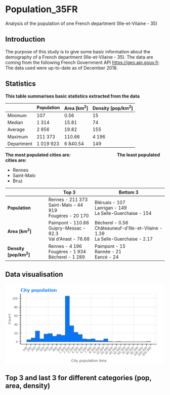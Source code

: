 # Population_35FR
Analysis of the population of one French department (Ille-et-Vilaine - 35)

## Introduction
The purpose of this study is to give some basic information about the demography of a French department (Ille-et-Vilaine - 35). The data are coming from the following French Government API https://geo.api.gouv.fr. The data used were up-to-date as of December 2018.

## Statistics

**This table summarises basic statistics extracted from the data**

|          | Population | Area [km<sup>2</sup>] | Density [pop/km<sup>2</sup>]
---------- | ---------- | --------------------  | ------------------
Minimum    | 107        | 0.56                  | 15
Median     | 1 314      | 15.81                 | 74
Average    | 2 956      | 19.82                 | 155
Maximum    | 211 373    | 110.66                | 4 196
Department | 1 019 923  | 6 840.54              | 149

**The most populated cities are: &emsp;&emsp;&emsp;&emsp;&emsp;&emsp;&emsp;&emsp;&emsp;&emsp; The least populated cities are:**
- Rennes
- Saint-Malo
- Bruz

| | Top 3 | Bottom 3 | 
|-|-------|----------|
|**Population**|Rennes - 211 373 <br> Saint-Malo - 44 919 <br> Fougères - 20 170 |Bléruais - 107 <br> Lanrigan - 149 <br> La Selle-Guerchaise	 - 154|
|**Area [km<sup>2</sup>]**|Paimpont - 110.66 <br> Guipry-Messac - 92.3 <br> Val d'Anast - 76.68 |Bécherel - 0.56 <br> Châteauneuf-d'Ille-et-Vilaine - 1.39 <br> La Selle-Guerchaise - 2.17|
|**Density [pop/km<sup>2</sup>]**|Rennes - 4 196 <br> Fougères - 1 934 <br> Bécherel - 1 289 |Paimpont - 15 <br> Rannée - 21 <br> Eancé - 24|

## Data visualisation
![](/Graphs/CityPopulation.png)

## Top 3 and last 3 for different categories (pop, area, density)
